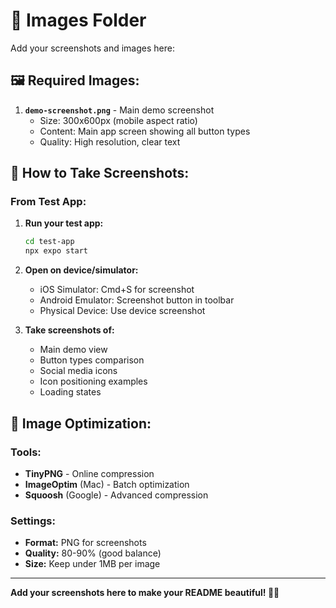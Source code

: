 # 📸 Images Folder

Add your screenshots and images here:

## 🖼️ **Required Images:**

1. **`demo-screenshot.png`** - Main demo screenshot
   - Size: 300x600px (mobile aspect ratio)
   - Content: Main app screen showing all button types
   - Quality: High resolution, clear text

## 📱 **How to Take Screenshots:**

### **From Test App:**
1. **Run your test app:**
   ```bash
   cd test-app
   npx expo start
   ```

2. **Open on device/simulator:**
   - iOS Simulator: Cmd+S for screenshot
   - Android Emulator: Screenshot button in toolbar
   - Physical Device: Use device screenshot

3. **Take screenshots of:**
   - Main demo view
   - Button types comparison
   - Social media icons
   - Icon positioning examples
   - Loading states

## 🎨 **Image Optimization:**

### **Tools:**
- **TinyPNG** - Online compression
- **ImageOptim** (Mac) - Batch optimization
- **Squoosh** (Google) - Advanced compression

### **Settings:**
- **Format:** PNG for screenshots
- **Quality:** 80-90% (good balance)
- **Size:** Keep under 1MB per image

---

**Add your screenshots here to make your README beautiful! 📸✨**
